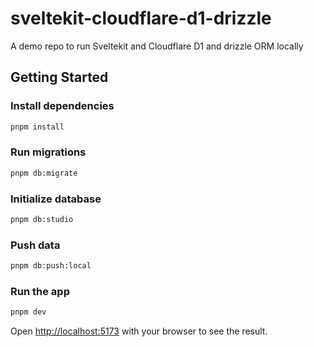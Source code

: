 # sveltekit-cloudflare-d1-drizzle

A demo repo to run Sveltekit and Cloudflare D1 and drizzle ORM locally

## Getting Started

### Install dependencies

```bash
pnpm install
```

### Run migrations

```bash
pnpm db:migrate
```

### Initialize database

```bash
pnpm db:studio
```

### Push data

```bash
pnpm db:push:local
```

### Run the app

```bash
pnpm dev
```


Open [http://localhost:5173](http://localhost:5173) with your browser to see the result.

